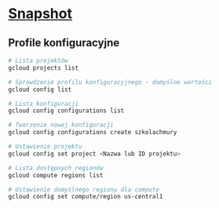 # [Snapshot](https://szkolachmury.pl/google-cloud-platform-droga-architekta/tydzien-3-compute-engine/snapshots/)

## Profile konfiguracyjne
```bash
# Lista projektów
gcloud projects list

# Sprawdzenie profilu konfiguracyjnego - domyślne wartości
gcloud config list

# Lista konfiguracji
gcloud config configurations list

# Tworzenie nowej konfiguracji
gcloud config configurations create szkolachmury

# Ustawienie projektu
gcloud config set project <Nazwa lub ID projektu>

# Lista dostępnych regionów
gcloud compute regions list

# Ustawienie domyślnego regionu dla compute
gcloud config set compute/region us-central1
```
